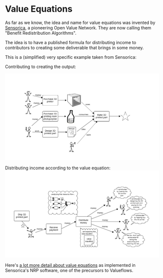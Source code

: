 # Value Equations

As far as we know, the idea and name for value equations was invented by [Sensorica](http://www.sensorica.co/), a pioneering Open Value Network.  They are now calling them "Benefit Redistribution Algorithms".

The idea is to have a published formula for distributing income to contributors to creating some deliverable that brings in some money.

This is a (simplified) very specific example taken from Sensorica:

Contributing to creating the output:

![sensorica flow 1](../assets/sens-flow-1.png)

Distributing income according to the value equation:
![sensorica flow 2](../assets/sens-flow-2.png)

Here's [a lot more detail about value equations](https://speakerdeck.com/mikorizal/10-nrp-value-equation-concepts-and-tutorial) as implemented in Sensorica's NRP software, one of the precursors to Valueflows.
